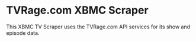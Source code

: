# TVRage.com XBMC Scraper #

This XBMC TV Scraper uses the TVRage.com API services for its show and episode data.